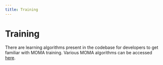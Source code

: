 ```yaml
---
title: Training
---
```


# Training
There are learning algorithms present in the codebase for developers to get familiar with MOMA training. Various MOMA algorithms can be accessed [here](https://github.com/rradules/momaland/tree/main/momaland/learning).
